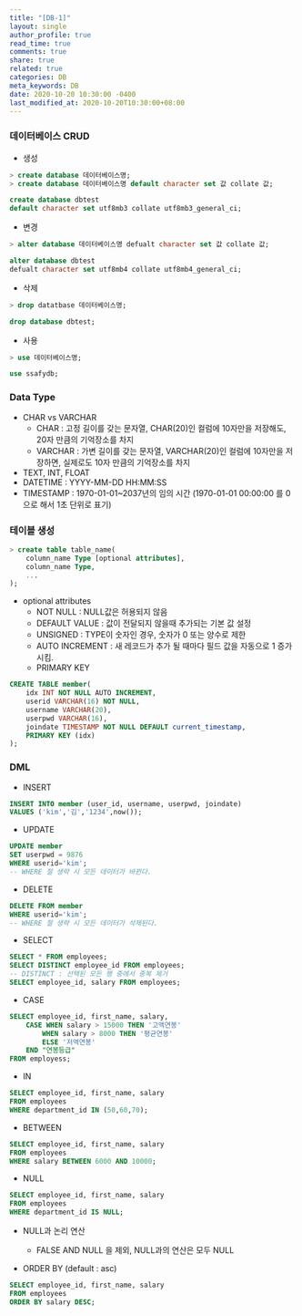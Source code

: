 ```yaml
---
title: "[DB-1]"
layout: single
author_profile: true
read_time: true
comments: true
share: true
related: true
categories: DB
meta_keywords: DB
date: 2020-10-20 10:30:00 -0400
last_modified_at: 2020-10-20T10:30:00+08:00
---
```


### 데이터베이스 CRUD

- 생성

```sql
> create database 데이터베이스명;
> create database 데이터베이스명 default character set 값 collate 값;
```

```sql
create database dbtest
default character set utf8mb3 collate utf8mb3_general_ci;
```

- 변경

```sql
> alter database 데이터베이스명 defualt character set 값 collate 값;
```

```sql
alter database dbtest
defualt character set utf8mb4 collate utf8mb4_general_ci;
```

- 삭제

```sql
> drop datatbase 데이터베이스명;
```

```sql
drop database dbtest;
```

- 사용

```sql
> use 데이터베이스명;
```

```sql
use ssafydb;
```

### Data Type

- CHAR vs VARCHAR
  - CHAR : 고정 길이를 갖는 문자열, CHAR(20)인 컬럼에 10자만을 저장해도, 20자 만큼의 기억장소를 차지
  - VARCHAR : 가변 길이를 갖는 문자열, VARCHAR(20)인 컬럼에 10자만을 저장하면, 실제로도 10자 만큼의 기억장소를 차지
- TEXT, INT, FLOAT
- DATETIME : YYYY-MM-DD HH:MM:SS
- TIMESTAMP : 1970-01-01~2037년의 임의 시간 (1970-01-01 00:00:00 를 0으로 해서 1초 단위로 표기)

### 테이블 생성

```sql
> create table table_name(
    column_name Type [optional attributes],
    column_name Type,
    ...
);
```

- optional attributes
  - NOT NULL : NULL값은 허용되지 않음
  - DEFAULT VALUE : 값이 전달되지 않을때 추가되는 기본 값 설정
  - UNSIGNED : TYPE이 숫자인 경우, 숫자가 0 또는 양수로 제한
  - AUTO INCREMENT : 새 레코드가 추가 될 때마다 필드 값을 자동으로 1 증가시킴.
  - PRIMARY KEY

```sql
CREATE TABLE member(
    idx INT NOT NULL AUTO INCREMENT,
    userid VARCHAR(16) NOT NULL,
    username VARCHAR(20),
    userpwd VARCHAR(16),
    joindate TIMESTAMP NOT NULL DEFAULT current_timestamp,
    PRIMARY KEY (idx)
);
```

### DML

- INSERT

```sql
INSERT INTO member (user_id, username, userpwd, joindate)
VALUES ('kim','김','1234',now());
```

- UPDATE

```sql
UPDATE member
SET userpwd = 9876
WHERE userid='kim';
-- WHERE 절 생략 시 모든 데이터가 바뀐다.
```

- DELETE

```sql
DELETE FROM member
WHERE userid='kim';
-- WHERE 절 생략 시 모든 데이터가 삭제된다.
```

- SELECT

```sql
SELECT * FROM employees;
SELECT DISTINCT employee_id FROM employees;
-- DISTINCT : 선택된 모든 행 중에서 중복 제거
SELECT employee_id, salary FROM employees;
```

- CASE

```sql
SELECT employee_id, first_name, salary,
    CASE WHEN salary > 15000 THEN '고액연봉'
        WHEN salary > 8000 THEN '평균연봉'
        ELSE '저액연봉'
    END "연봉등급"
FROM employess;
```

- IN

```sql
SELECT employee_id, first_name, salary
FROM employees
WHERE department_id IN (50,60,70);
```

- BETWEEN

```sql
SELECT employee_id, first_name, salary
FROM employees
WHERE salary BETWEEN 6000 AND 10000;
```

- NULL

```sql
SELECT employee_id, first_name, salary
FROM employees
WHERE department_id IS NULL;
```

- NULL과 논리 연산

  - FALSE AND NULL 을 제외, NULL과의 연산은 모두 NULL

- ORDER BY (default : asc)

```sql
SELECT employee_id, first_name, salary
FROM employees
ORDER BY salary DESC;
```
